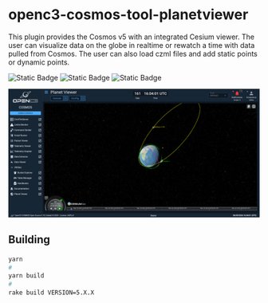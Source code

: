 # openc3-cosmos-tool-planetviewer

This plugin provides the Cosmos v5 with an integrated Cesium viewer. The user can visualize data on the globe in realtime or rewatch a time with data pulled from Cosmos. The user can also load czml files and add static points or dynamic points.

![Static Badge](https://img.shields.io/badge/Formatted_with-Biome-60a5fa?style=flat&logo=biome)
![Static Badge](https://img.shields.io/badge/Linted_with-Biome-60a5fa?style=flat&logo=biome)
![Static Badge](https://img.shields.io/badge/Checked_with-Biome-60a5fa?style=flat&logo=biome)

![demo.png](demo.png)

## Building

```sh
yarn
#
yarn build
#
rake build VERSION=5.X.X
```
